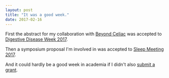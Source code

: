 ```yaml
---
layout: post
title: "It was a good week."
date: 2017-02-16
---
```

First the abstract for my collaboration with [Beyond Celiac](https://www.beyondceliac.org/) was accepted to [Digestive Disease Week 2017](http://www.ddw.org/home).

Then a symposium proposal I'm involved in was accepted to [Sleep Meeting 2017](http://www.sleepmeeting.org).

And it could hardly be a good week in academia if I didn't also [submit a grant](http://wheninacademia.tumblr.com/post/105322571782/when-you-keep-filling-out-applications-despite-the).
